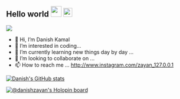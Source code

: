 ## Hello world <img src="https://github.com/TheDudeThatCode/TheDudeThatCode/raw/master/Assets/Hi.gif" style="max-width:100%;" width="29px"> <img src="https://raw.githubusercontent.com/TheDudeThatCode/TheDudeThatCode/master/Assets/Earth.gif" style="max-width:100%;" width="24px">

![](https://komarev.com/ghpvc/?username=danishzayan)

- 👋 Hi, I’m Danish Kamal
- 👀 I’m interested in coding...
- 🌱 I’m currently learning new things day by day ...
- 💞️ I’m looking to collaborate on ...
- 📫 How to reach me ...
http://www.instagram.com/zayan_127.0.0.1

[![Danish's GitHub stats](https://github-readme-stats.vercel.app/api?username=danishzayan&show_icons=true)](https://github.com/danishzayan/github-readme-stats)

[![@danishzayan's Holopin board](https://holopin.io/api/user/board?user=danishzayan)](https://holopin.io/@danishzayan)

<!---
danishzayan/danishzayan is a ✨ special ✨ repository because its `README.md` (this file) appears on your GitHub profile.
You can click the Preview link to take a look at your changes.
--->
